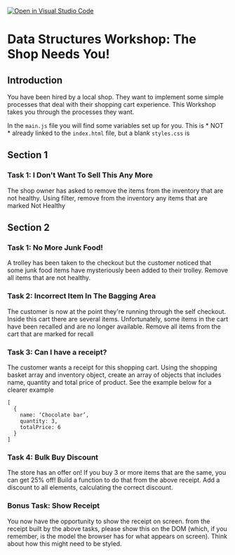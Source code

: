 [![Open in Visual Studio Code](https://classroom.github.com/assets/open-in-vscode-f059dc9a6f8d3a56e377f745f24479a46679e63a5d9fe6f495e02850cd0d8118.svg)](https://classroom.github.com/online_ide?assignment_repo_id=6449012&assignment_repo_type=AssignmentRepo)
# Data Structures Workshop: The Shop Needs You!

## Introduction

You have been hired by a local shop.  They want to implement some simple processes that deal with their shopping cart experience.  This Workshop takes you through the processes they want.

In the `main.js` file you will find some variables set up for you.  This is * NOT * already linked to the `index.html` file, but a blank `styles.css` is

## Section 1

### Task 1: I Don't Want To Sell This Any More

The shop owner has asked to remove the items from the inventory that are not healthy.  Using filter, remove from the inventory any items that are marked Not Healthy

## Section 2
### Task 1: No More Junk Food!

A trolley has been taken to the checkout but the customer noticed that some junk food items have mysteriously been added to their trolley. Remove all items that are not healthy.

### Task 2: Incorrect Item In The Bagging Area

The customer is now at the point they're running through the self checkout.  Inside this cart there are several items.  Unfortunately, some items in the cart have been recalled and are no longer available.  Remove all items from the cart that are marked for recall

### Task 3: Can I have a receipt?

The customer wants a receipt for this shopping cart. Using the shopping basket array and inventory object, create an array of objects that includes name, quantity and total price of product.  See the example below for a clearer example

 
```
[
  {
    name: ‘Chocolate bar’,
    quantity: 3,
    totalPrice: 6
  }
]
```

### Task 4: Bulk Buy Discount

The store has an offer on! If you buy 3 or more items that are the same, you can get 25% off! Build a function to do that from the above receipt.  Add a discount to all elements, calculating the correct discount.

### Bonus Task: Show Receipt

You now have the opportunity to show the receipt on screen.  from the receipt built by the above tasks, please show this on the DOM (which, if you remember, is the model the browser has for what appears on screen).  Think about how this might need to be styled.

